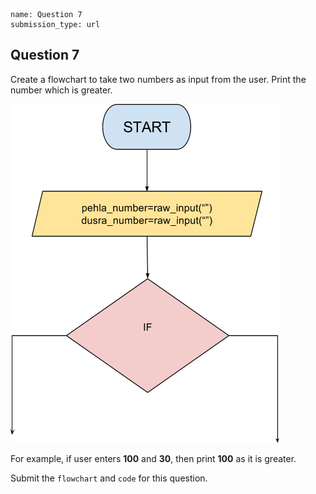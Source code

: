 ```ngMeta
name: Question 7
submission_type: url
```
## Question 7
Create a flowchart to take two numbers as input from the user. Print the number which is greater.

![question 12 png](assets/question7-image1.png)

For example, if user enters **100** and **30**, then print **100** as it is greater.

Submit the `flowchart` and `code` for this question.
